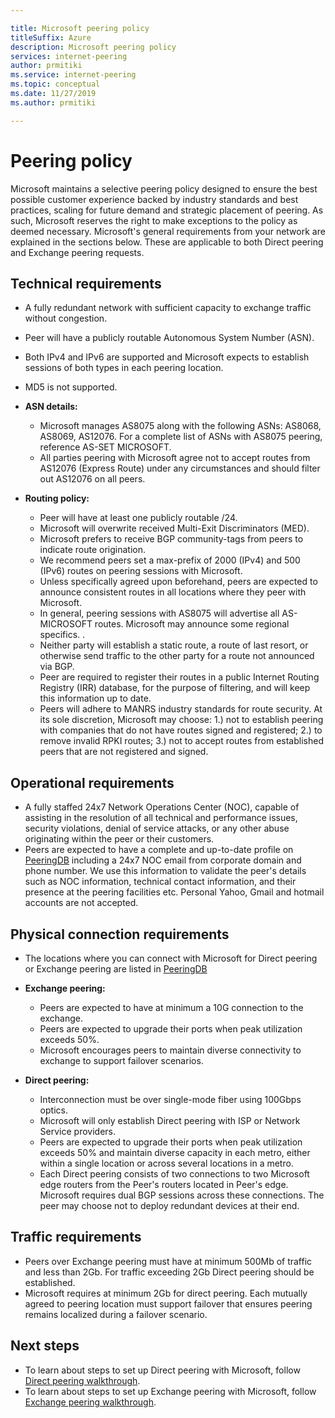 ```yaml
---

title: Microsoft peering policy
titleSuffix: Azure
description: Microsoft peering policy
services: internet-peering
author: prmitiki
ms.service: internet-peering
ms.topic: conceptual
ms.date: 11/27/2019
ms.author: prmitiki

---
```


# Peering policy
Microsoft maintains a selective peering policy designed to ensure the best possible customer experience backed by industry standards and best practices, scaling for future demand and strategic placement of peering. As such, Microsoft reserves the right to make exceptions to the policy as deemed necessary. Microsoft's general requirements from your network are explained in the sections below. These are applicable to both Direct peering and Exchange peering requests. 

## Technical requirements

* A fully redundant network with sufficient capacity to exchange traffic without congestion.
* Peer will have a publicly routable Autonomous System Number (ASN).
* Both IPv4 and IPv6 are supported and Microsoft expects to establish sessions of both types in each peering location.
* MD5 is not supported.
* **ASN details:**

    * Microsoft manages AS8075 along with the following ASNs: AS8068, AS8069, AS12076. For a complete list of ASNs with AS8075 peering, reference AS-SET MICROSOFT.
    * All parties peering with Microsoft agree not to accept routes from AS12076 (Express Route) under any circumstances and should filter out AS12076 on all peers.

* **Routing policy:**
    * Peer will have at least one publicly routable /24.
    * Microsoft will overwrite received Multi-Exit Discriminators (MED).
    * Microsoft prefers to receive BGP community-tags from peers to indicate route origination.
    * We recommend peers set a max-prefix of 2000 (IPv4) and 500 (IPv6) routes on peering sessions with Microsoft.
    * Unless specifically agreed upon beforehand, peers are expected to announce consistent routes in all locations where they peer with Microsoft.
    * In general, peering sessions with AS8075 will advertise all AS-MICROSOFT routes. Microsoft may announce some regional specifics. .
    * Neither party will establish a static route, a route of last resort, or otherwise send traffic to the other party for a route not announced via BGP.
    * Peer are required to register their routes in a public Internet Routing Registry (IRR) database, for the purpose of filtering, and will  keep this information up to date.      
    * Peers will adhere to MANRS industry standards for route security.  At its sole discretion, Microsoft may choose: 1.)  not to establish peering with companies that do not have routes signed and registered; 2.) to remove invalid RPKI routes; 3.) not to accept routes from established peers that are not registered and signed. 

## Operational requirements
* A fully staffed 24x7 Network Operations Center (NOC), capable of assisting in the resolution of all technical and performance issues, security violations, denial of service attacks, or any other abuse originating within the peer or their customers.
* Peers are expected to have a complete and up-to-date profile on [PeeringDB](https://www.peeringdb.com) including a 24x7 NOC email from corporate domain and phone number. We use this information to validate the peer's details such as NOC information, technical contact information, and their presence at the peering facilities etc. Personal Yahoo, Gmail and hotmail accounts are not accepted.

## Physical connection requirements
* The locations where you can connect with Microsoft for Direct peering or Exchange peering are listed in [PeeringDB](https://www.peeringdb.com/net/694)

* **Exchange peering:**
    * Peers are expected to have at minimum a 10G connection to the exchange.
    * Peers are expected to upgrade their ports when peak utilization exceeds 50%.
    * Microsoft encourages peers to maintain diverse connectivity to exchange to support failover scenarios.

* **Direct peering:**
    * Interconnection must be over single-mode fiber using 100Gbps optics.
    * Microsoft will only establish Direct peering with ISP or Network Service providers.
    * Peers are expected to upgrade their ports when peak utilization exceeds 50% and maintain diverse capacity in each metro, either within a single location or across several locations in a metro.
    * Each Direct peering consists of two connections to two Microsoft edge routers from the Peer's routers located in Peer's edge. Microsoft requires dual BGP sessions across these connections. The peer may choose not to deploy redundant devices at their end.


## Traffic requirements

* Peers over Exchange peering must have at minimum 500Mb of traffic and less than 2Gb. For traffic exceeding 2Gb Direct peering should be established.
* Microsoft requires at minimum 2Gb for direct peering. Each mutually agreed to peering location must support failover that ensures peering remains localized during a failover scenario. 

## Next steps

* To learn about steps to set up Direct peering with Microsoft, follow [Direct peering walkthrough](walkthrough-direct-all.md).
* To learn about steps to set up Exchange peering with Microsoft, follow [Exchange peering walkthrough](walkthrough-exchange-all.md).